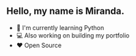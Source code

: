 ## Hello, my name is Miranda.

- 🐍 I'm currently learning Python
- 💻 Also working on building my portfolio
- ❤ Open Source
